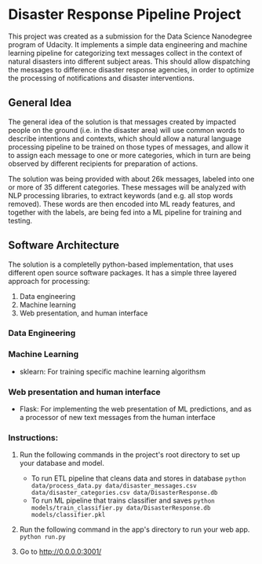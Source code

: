# Disaster Response Pipeline Project
This project was created as a submission for the Data Science Nanodegree program of Udacity.
It implements a simple data engineering and machine learning pipeline for categorizing text messages collect in the context of natural disasters into different subject areas. This should allow dispatching the messages to difference disaster response agencies, in order to optimize the processing of notifications and disaster interventions.

## General Idea
The general idea of the solution is that messages created by impacted people on the ground (i.e. in the disaster area) will use common words to describe intentions and contexts, which should allow a natural language processing pipeline to be trained on those types of messages, and allow it to assign each message to one or more categories, which in turn are being observed by different recipients for preparation of actions.

The solution was being provided with about 26k messages, labeled into one or more of 35 different categories. These messages will be analyzed with NLP processing libraries, to extract keywords (and e.g. all stop words removed). These words are then encoded into ML ready features, and together with the labels, are being fed into a ML pipeline for training and testing. 
## Software Architecture
The solution is a completelly python-based implementation, that uses different open source software packages. It has a simple three layered approach for processing:
1. Data engineering
2. Machine learning
3. Web presentation, and human interface
### Data Engineering
### Machine Learning
- sklearn: For training specific machine learning algorithsm

### Web presentation and human interface
- Flask: For implementing the web presentation of ML predictions, and as a processor of new text messages from the human interface 
### Instructions:
1. Run the following commands in the project's root directory to set up your database and model.

    - To run ETL pipeline that cleans data and stores in database
        `python data/process_data.py data/disaster_messages.csv data/disaster_categories.csv data/DisasterResponse.db`
    - To run ML pipeline that trains classifier and saves
        `python models/train_classifier.py data/DisasterResponse.db models/classifier.pkl`

2. Run the following command in the app's directory to run your web app.
    `python run.py`

3. Go to http://0.0.0.0:3001/
